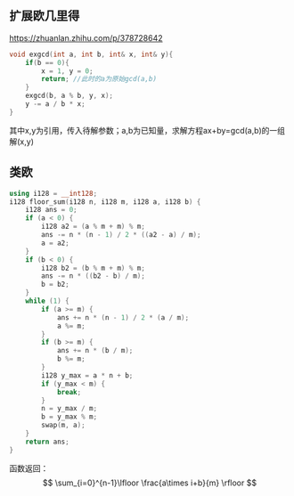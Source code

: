## 扩展欧几里得

https://zhuanlan.zhihu.com/p/378728642

```c++
void exgcd(int a, int b, int& x, int& y){
    if(b == 0){
        x = 1, y = 0;
        return;	//此时的a为原始gcd(a,b)
    }
    exgcd(b, a % b, y, x);
    y -= a / b * x;
}
```

其中x,y为引用，传入待解参数；a,b为已知量，求解方程ax+by=gcd(a,b)的一组解(x,y)

## 类欧

```c++
using i128 = __int128;
i128 floor_sum(i128 n, i128 m, i128 a, i128 b) {
    i128 ans = 0;
    if (a < 0) {
        i128 a2 = (a % m + m) % m;
        ans -= n * (n - 1) / 2 * ((a2 - a) / m);
        a = a2;
    }
    if (b < 0) {
        i128 b2 = (b % m + m) % m;
        ans -= n * ((b2 - b) / m);
        b = b2;
    }
    while (1) {
        if (a >= m) {
            ans += n * (n - 1) / 2 * (a / m);
            a %= m;
        }
        if (b >= m) {
            ans += n * (b / m);
            b %= m;
        }
        i128 y_max = a * n + b;
        if (y_max < m) {
            break;
        }
        n = y_max / m;
        b = y_max % m;
        swap(m, a);
    }
    return ans;
}
```

函数返回：
$$
\sum_{i=0}^{n-1}\lfloor \frac{a\times i+b}{m} \rfloor
$$
